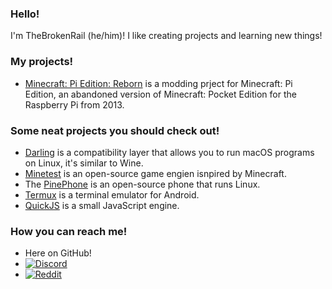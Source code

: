 ### Hello!
I'm TheBrokenRail (he/him)! I like creating projects and learning new things!

### My projects!
* [Minecraft: Pi Edition: Reborn](https://gitea.thebrokenrail.com/TheBrokenRail/minecraft-pi-reborn) is a modding prject for Minecraft: Pi Edition, an abandoned version of Minecraft: Pocket Edition for the Raspberry Pi from 2013.

### Some neat projects you should check out!
* [Darling](https://github.com/darlinghq/darling) is a compatibility layer that allows you to run macOS programs on Linux, it's similar to Wine.
* [Minetest](https://github.com/minetest/minetest) is an open-source game engien isnpired by Minecraft.
* The [PinePhone](https://www.pine64.org/pinephone/) is an open-source phone that runs Linux.
* [Termux](https://github.com/termux/termux-app) is a terminal emulator for Android.
* [QuickJS](https://bellard.org/quickjs/) is a small JavaScript engine.

### How you can reach me!
* Here on GitHub!
* [![Discord](https://img.shields.io/static/v1?label=Discord&message=TheBrokenRail%235376&color=5865F2&logo=discord&logoColor=white)](https://discord.com/users/385604875179786241)
* [![Reddit](https://img.shields.io/static/v1?label=Reddit&message=TheBrokenRail-Dev&color=FF4500&logo=reddit&logoColor=white)](https://www.reddit.com/user/TheBrokenRail-Dev)
